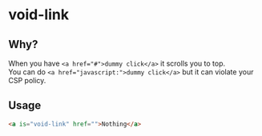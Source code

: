 # void-link

## Why?
When you have `<a href="#">dummy click</a>` it scrolls you to top.  
You can do `<a href="javascript:">dummy click</a>` but it can violate your CSP policy.

## Usage
```html
<a is="void-link" href="">Nothing</a>
```
